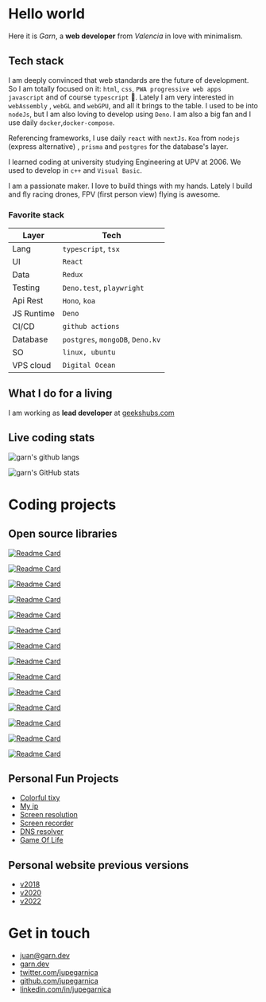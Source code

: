 # Hello world

Here it is _Garn_, a **web developer** from _Valencia_ in love with minimalism.

## Tech stack

I am deeply convinced that web standards are the future of development. So I am
totally focused on it: `html`, `css`, `PWA progressive web apps` `javascript`
and of course `typescript` 💛. Lately I am very interested in `webAssembly` ,
`webGL` and `webGPU`, and all it brings to the table. I used to be into
`nodeJs`, but I am also loving to develop using `Deno`. I am also a big fan and
I use daily `docker`,`docker-compose`.

Referencing frameworks, I use daily `react` with `nextJs`. `Koa` from `nodejs`
(express alternative) , `prisma` and `postgres` for the database's layer.

I learned coding at university studying Engineering at UPV at 2006. We used to
develop in `c++` and `Visual Basic`.

I am a passionate maker. I love to build things with my hands. Lately I build
and fly racing drones, FPV (first person view) flying is awesome.

### Favorite stack

| Layer      | Tech                             |
| ---------- | -------------------------------- |
| Lang       | `typescript`, `tsx`              |
| UI         | `React`                          |
| Data       | `Redux`                          |
| Testing    | `Deno.test`, `playwright`        |
| Api Rest   | `Hono`, `koa`                     |
| JS Runtime | `Deno`                           |
| CI/CD      | `github actions`                 |
| Database   | `postgres`, `mongoDB`, `Deno.kv` |
| SO         | `linux, ubuntu`                  |
| VPS cloud  | `Digital Ocean`                  |

<!-- ## Public projects

- **1996** (HTML, CSS): My first project was at 1996, using microsoft frontpage, develop an
  art exposition website for my father.

## Writings

## Videos

## Photography

## Github Stats -->

<!--
|                                                                                                                                                                    |                                                                                                                                                                              |     |
| ------------------------------------------------------------------------------------------------------------------------------------------------------------------ | ---------------------------------------------------------------------------------------------------------------------------------------------------------------------------- | --- |
| ![garn's GitHub stats](https://github-readme-stats.vercel.app/api?username=jupegarnica&show_icons=true&theme=dark&icon_color=fc0&bg_color=11191f33&border_color=55555555) | ![garn's github langs](https://github-readme-stats.vercel.app/api/top-langs/?username=jupegarnica&layout=compact&langs_count=35&theme=dark&bg_color=11191f33&border_color=55555555) |
| ![garn's wakatime stats](https://github-readme-stats.vercel.app/api/wakatime?username=@jupegarnica&theme=dark&bg_color=11191f33&border_color=55555555)                    |                                                                                                                                                                              |
 -->

## What I do for a living

I am working as **lead developer** at [geekshubs.com](https://geekshubs.com)

## Live coding stats

<div class="stats grid-responsive">

<!-- ![latest weekly stats](https://github-readme-stats.vercel.app/api/wakatime?username=jupegarnica&theme=dark&bg_color=11191f22&border_color=55555555&custom_title=Latest%20week%20stats&layout=compact&langs_count=10) -->

![garn's github langs](https://github-readme-stats.vercel.app/api/top-langs/?username=jupegarnica&layout=compact&langs_count=10&theme=dark&bg_color=11191f33&border_color=55555555)

![garn's GitHub stats](https://github-readme-stats.vercel.app/api?username=jupegarnica&show_icons=true&theme=dark&icon_color=fc0&bg_color=11191f33&border_color=55555555)

</div>

# Coding projects

## Open source libraries

<div class="projects grid-responsive">

[![Readme Card](https://github-readme-stats.vercel.app/api/pin/?username=jupegarnica&repo=downtime&show_icons=true&theme=dark&icon_color=fc0&bg_color=11191f33&border_color=55555555)](https://github.com/jupegarnica/downtime)

[![Readme Card](https://github-readme-stats.vercel.app/api/pin/?username=jupegarnica&repo=tepi&show_icons=true&theme=dark&icon_color=fc0&bg_color=11191f33&border_color=55555555)](https://github.com/jupegarnica/tepi)

[![Readme Card](https://github-readme-stats.vercel.app/api/pin/?username=jupegarnica&repo=noop&show_icons=true&theme=dark&icon_color=fc0&bg_color=11191f33&border_color=55555555)](https://github.com/jupegarnica/noop)

[![Readme Card](https://github-readme-stats.vercel.app/api/pin/?username=jupegarnica&repo=regular_expressions&show_icons=true&theme=dark&icon_color=fc0&bg_color=11191f33&border_color=55555555)](https://github.com/jupegarnica/regular_expressions)

[![Readme Card](https://github-readme-stats.vercel.app/api/pin/?username=jupegarnica&repo=load-env-files&show_icons=true&theme=dark&icon_color=fc0&bg_color=11191f33&border_color=55555555)](https://github.com/jupegarnica/load-env-files)

[![Readme Card](https://github-readme-stats.vercel.app/api/pin/?username=jupegarnica&repo=fetch_cli&show_icons=true&theme=dark&icon_color=fc0&bg_color=11191f33&border_color=55555555)](https://github.com/jupegarnica/fetch_cli)

[![Readme Card](https://github-readme-stats.vercel.app/api/pin/?username=jupegarnica&repo=faker&show_icons=true&theme=dark&icon_color=fc0&bg_color=11191f33&border_color=55555555)](https://github.com/jupegarnica/faker)

[![Readme Card](https://github-readme-stats.vercel.app/api/pin/?username=jupegarnica&repo=prompt_object&show_icons=true&theme=dark&icon_color=fc0&bg_color=11191f33&border_color=55555555)](https://github.com/jupegarnica/prompt_object)

[![Readme Card](https://github-readme-stats.vercel.app/api/pin/?username=jupegarnica&repo=garn-validator&show_icons=true&theme=dark&icon_color=fc0&bg_color=11191f33&border_color=55555555)](https://github.com/jupegarnica/garn-validator)

[![Readme Card](https://github-readme-stats.vercel.app/api/pin/?username=jupegarnica&repo=garn-exec&show_icons=true&theme=dark&icon_color=fc0&bg_color=11191f33&border_color=55555555)](https://github.com/jupegarnica/garn-exec)

[![Readme Card](https://github-readme-stats.vercel.app/api/pin/?username=jupegarnica&repo=garn-monitoring&show_icons=true&theme=dark&icon_color=fc0&bg_color=11191f33&border_color=55555555)](https://github.com/jupegarnica/garn-monitoring)

[![Readme Card](https://github-readme-stats.vercel.app/api/pin/?username=jupegarnica&repo=rules-store&show_icons=true&theme=dark&icon_color=fc0&bg_color=11191f33&border_color=55555555)](https://github.com/jupegarnica/rules-store)

[![Readme Card](https://github-readme-stats.vercel.app/api/pin/?username=jupegarnica&repo=asdfasdf.js&show_icons=true&theme=dark&icon_color=fc0&bg_color=11191f33&border_color=55555555)](https://github.com/jupegarnica/asdfasdf.js)

[![Readme Card](https://github-readme-stats.vercel.app/api/pin/?username=jupegarnica&repo=spyObject&show_icons=true&theme=dark&icon_color=fc0&bg_color=11191f33&border_color=55555555)](https://github.com/jupegarnica/spyObject)

</div>
<!--
[![wakatime](https://wakatime.com/badge/user/6acd2f00-f849-4fe9-8df5-509278e123c6.svg?style=flat)](https://wakatime.com/@6acd2f00-f849-4fe9-8df5-509278e123c6) -->

## Personal Fun Projects

- [Colorful tixy](https://garn.dev/tixy)
- [My ip](https://garn.dev/ip)
- [Screen resolution](https://garn.dev/screen)
- [Screen recorder](https://record.garn.dev)
- [DNS resolver](https://garn.dev/dns/gar.dev)
- [Game Of Life](https://garn.dev/game-of-life)

## Personal website previous versions

- [v2018](https://garn.dev/v2018)
- [v2020](https://garn.dev/v2020)
- [v2022](https://garn.dev/v2022)

# Get in touch

- [juan@garn.dev](mailto:j.u.p.e.garnica@gmail.com)
- [garn.dev](https://garn.dev)
- [twitter.com/jupegarnica](https://twitter.com/jupegarnica)
- [github.com/jupegarnica](https://github.com/jupegarnica)
- [linkedin.com/in/jupegarnica](https://www.linkedin.com/in/jupegarnica)
